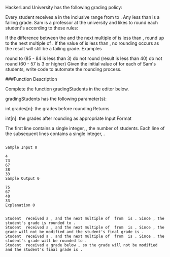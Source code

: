 HackerLand University has the following grading policy:

Every student receives a  in the inclusive range from  to .
Any  less than  is a failing grade.
Sam is a professor at the university and likes to round each student's  according to these rules:

If the difference between the  and the next multiple of  is less than , round  up to the next multiple of .
If the value of  is less than , no rounding occurs as the result will still be a failing grade.
Examples

round to  (85 - 84 is less than 3)
do not round (result is less than 40)
do not round (60 - 57 is 3 or higher)
Given the initial value of  for each of Sam's  students, write code to automate the rounding process.

###Function Description

Complete the function gradingStudents in the editor below.

gradingStudents has the following parameter(s):

int grades[n]: the grades before rounding
Returns

int[n]: the grades after rounding as appropriate
Input Format

The first line contains a single integer, , the number of students.
Each line  of the  subsequent lines contains a single integer, .

```Constraints

Sample Input 0

4
73
67
38
33
Sample Output 0

75
67
40
33
Explanation 0


Student  received a , and the next multiple of  from  is . Since , the student's grade is rounded to .
Student  received a , and the next multiple of  from  is . Since , the grade will not be modified and the student's final grade is .
Student  received a , and the next multiple of  from  is . Since , the student's grade will be rounded to .
Student  received a grade below , so the grade will not be modified and the student's final grade is .
```